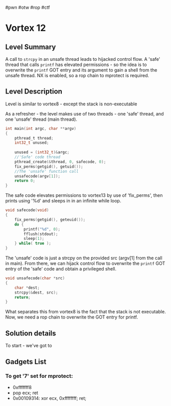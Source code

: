 #pwn #otw #rop #ctf
# Vortex 12
## Level Summary
A call to `strcpy` in an unsafe thread leads to hijacked control flow.
A 'safe' thread that calls `printf` has elevated permissions - so
the idea is to overwrite the `printf` GOT entry and its argument
to gain a shell from the unsafe thread. 
NX is enabled, so a rop chain to mprotect is required.

## Level Description
Level is similar to vortex8 - except the stack is non-executable

As a refresher - the level makes use of two threads - one 'safe' thread,
and one 'unsafe' thread (main thread).

```c
int main(int argc, char **argv)
{
    pthread_t thread;
    int32_t unused;
    
    unused = (int32_t)&argc;
    //'Safe' code thread
    pthread_create(&thread, 0, safecode, 0);
    fix_perms(getgid(), getuid());
    //The 'unsafe' function call
    unsafecode(argv[1]);
    return 0;
}
```

The safe code elevates permissions to vortex13 by use of 'fix_perms',
then prints using '%d' and sleeps in in an infinite while loop.

```c
void safecode(void)
{
    fix_perms(getgid(), geteuid());
    do {
        printf("%d", 0);
        fflush(stdout);
        sleep(1);
    } while( true );
}
```

The 'unsafe' code is just a strcpy on the provided src (argv[1] from the call in main).
From there, we can hijack control flow to overwrite the `printf` GOT entry of the
'safe' code and obtain a privileged shell.

```c
void unsafecode(char *src)
{
    char *dest;
    strcpy(&dest, src);
    return;
}
```
What separates this from vortex8 is the fact that the stack is not executable.
Now, we need a rop chain to overwrite the GOT entry for printf.


## Solution details

To start - we've got to 



## Gadgets List
### To get '7' set for mprotect:
 - 0xfffffff8
 - pop ecx; ret
 - 0x00109314: xor ecx, 0xffffffff; ret;

